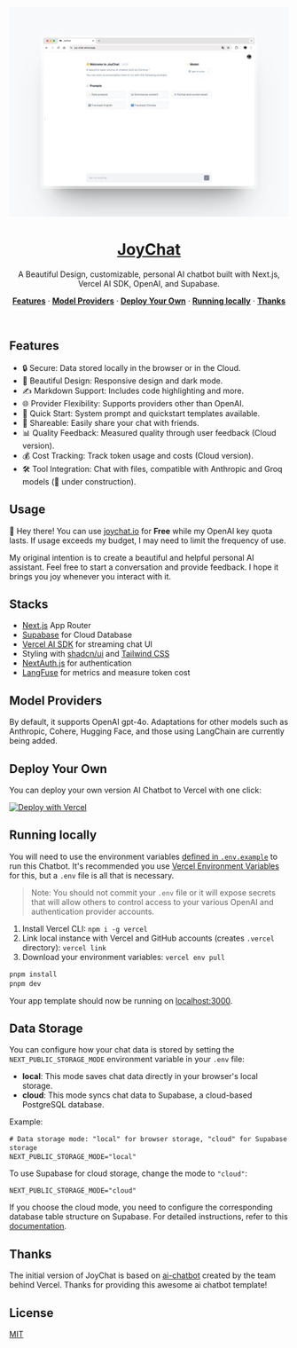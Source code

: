![](./public/screenshot.png)

<a href="https://joychat.io">
  <h1 align="center">JoyChat</h1>
</a>

<p align="center">
  A Beautiful Design, customizable, personal AI chatbot built with Next.js, Vercel AI SDK, OpenAI, and Supabase.
</p>

<p align="center">
  <a href="#features"><strong>Features</strong></a> ·
  <a href="#model-providers"><strong>Model Providers</strong></a> ·
  <a href="#deploy-your-own"><strong>Deploy Your Own</strong></a> ·
  <a href="#running-locally"><strong>Running locally</strong></a> ·
  <a href="#thanks"><strong>Thanks</strong></a>
</p>
<br/>

## Features

- 🔒 Secure: Data stored locally in the browser or in the Cloud.
- 🌟 Beautiful Design: Responsive design and dark mode.
- ✍️ Markdown Support: Includes code highlighting and more.
- 🌐 Provider Flexibility: Supports providers other than OpenAI.
- 🚀 Quick Start: System prompt and quickstart templates available.
- 👥 Shareable: Easily share your chat with friends.
- 📊 Quality Feedback: Measured quality through user feedback (Cloud version).
- 💰 Cost Tracking: Track token usage and costs (Cloud version).
- 🛠️ Tool Integration: Chat with files, compatible with Anthropic and Groq models (🚧 under construction).

## Usage

  👋 Hey there! You can use [joychat.io](https://joychat.io/) for **Free**  while my OpenAI key quota lasts. If usage exceeds my budget, I may need to limit the frequency of use.

My original intention is to create a beautiful and helpful personal AI assistant. Feel free to start a conversation and provide feedback. I hope it brings you joy whenever you interact with it.

## Stacks

- [Next.js](https://nextjs.org) App Router
- [Supabase](https://supabase.com/) for Cloud Database
- [Vercel AI SDK](https://sdk.vercel.ai/docs) for streaming chat UI
- Styling with [shadcn/ui](https://ui.shadcn.com) and [Tailwind CSS](https://tailwindcss.com)
- [NextAuth.js](https://github.com/nextauthjs/next-auth) for authentication
- [LangFuse](https://langfuse.com/) for metrics and measure token cost

## Model Providers

By default, it supports OpenAI gpt-4o. Adaptations for other models such as Anthropic, Cohere, Hugging Face, and those using LangChain are currently being added.

## Deploy Your Own

You can deploy your own version AI Chatbot to Vercel with one click:

[![Deploy with Vercel](https://vercel.com/button)](https://vercel.com/new/clone?demo-title=JoyChat&demo-description=A+full-featured%2C+hackable+Next.js+AI+chatbot+built+by+0xinhua&demo-url=https%3A%2F%2Fjoychat.io&demo-image=%2F%2Fimages.ctfassets.net%2Fe5382hct74si%2F4aVPvWuTmBvzM5cEdRdqeW%2F4234f9baf160f68ffb385a43c3527645%2FCleanShot_2023-06-16_at_17.09.21.png&project-name=Next.js+Chat&repository-name=my-joychat&repository-url=https%3A%2F%2Fgithub.com%2F0xinhua%2Fjoychat&from=templates&skippable-integrations=1&env=OPENAI_API_KEY%2CAUTH_GITHUB_ID%2CAUTH_GITHUB_SECRET%2CAUTH_SECRET&envDescription=How+to+get+these+env+vars&envLink=https%3A%2F%2Fgithub.com%2Fvercel-labs%2Fai-chatbot%2Fblob%2Fmain%2F.env.example&teamCreateStatus=hidden&stores=[{"type":"kv"}])

## Running locally

You will need to use the environment variables [defined in `.env.example`](.env.example) to run this Chatbot. It's recommended you use [Vercel Environment Variables](https://vercel.com/docs/projects/environment-variables) for this, but a `.env` file is all that is necessary.

> Note: You should not commit your `.env` file or it will expose secrets that will allow others to control access to your various OpenAI and authentication provider accounts.

1. Install Vercel CLI: `npm i -g vercel`
2. Link local instance with Vercel and GitHub accounts (creates `.vercel` directory): `vercel link`
3. Download your environment variables: `vercel env pull`

```bash
pnpm install
pnpm dev
```

Your app template should now be running on [localhost:3000](http://localhost:3000/).

## Data Storage

You can configure how your chat data is stored by setting the `NEXT_PUBLIC_STORAGE_MODE` environment variable in your `.env` file:

- **local**: This mode saves chat data directly in your browser's local storage.
- **cloud**: This mode syncs chat data to Supabase, a cloud-based PostgreSQL database.

Example:

```env
# Data storage mode: "local" for browser storage, "cloud" for Supabase storage
NEXT_PUBLIC_STORAGE_MODE="local"
```

To use Supabase for cloud storage, change the mode to `"cloud"`:

```env
NEXT_PUBLIC_STORAGE_MODE="cloud"
```

If you choose the cloud mode, you need to configure the corresponding database table structure on Supabase. For detailed instructions, refer to this [documentation](./supabase/README.md).

## Thanks

The initial version of JoyChat is based on [ai-chatbot](https://github.com/vercel/ai-chatbot) created by the team behind Vercel.
Thanks for providing this awesome ai chatbot template!

## License

[MIT](https://github.com/0xinhua/joychat?tab=MIT-1-ov-file)
